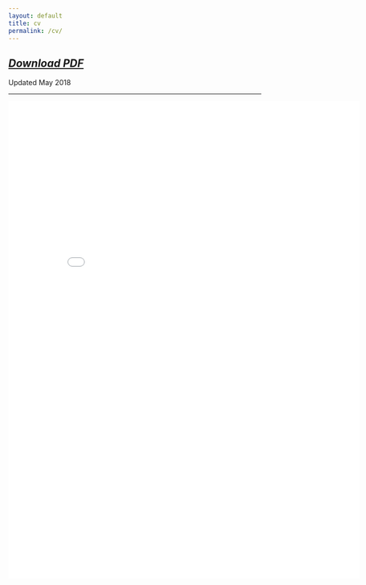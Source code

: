 ```yaml
---
layout: default
title: cv
permalink: /cv/
---
```




<h2><a href="/img/BP_Brown_CV_0518.pdf"><em>Download PDF</em></a></h2>
<p>Updated May 2018</p>
<hr>

<embed src="/img/BP_Brown_CV_0518.pdf" width="700px" height="950px" />

